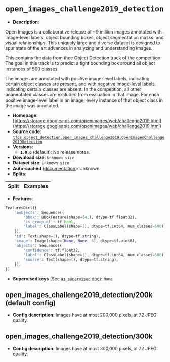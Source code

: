 <div itemscope itemtype="http://schema.org/Dataset">
  <div itemscope itemprop="includedInDataCatalog" itemtype="http://schema.org/DataCatalog">
    <meta itemprop="name" content="TensorFlow Datasets" />
  </div>

  <meta itemprop="name" content="open_images_challenge2019_detection" />
  <meta itemprop="description" content="Open Images is a collaborative release of ~9 million images annotated with&#10;image-level labels, object bounding boxes, object segmentation masks, and&#10;visual relationships. This uniquely large and diverse dataset is designed to&#10;spur state of the art advances in analyzing and understanding images.&#10;&#10;&#10;This contains the data from thee Object Detection track of the competition.&#10;The goal in this track is to predict a tight bounding box around all object&#10;instances of 500 classes.&#10;&#10;The images are annotated with positive image-level labels, indicating certain&#10;object classes are present, and with negative image-level labels, indicating&#10;certain classes are absent. In the competition, all other unannotated classes&#10;are excluded from evaluation in that image. For each positive image-level label&#10;in an image, every instance of that object class in the image was annotated.&#10;&#10;&#10;To use this dataset:&#10;&#10;```python&#10;import tensorflow_datasets as tfds&#10;&#10;ds = tfds.load(&#x27;open_images_challenge2019_detection&#x27;, split=&#x27;train&#x27;)&#10;for ex in ds.take(4):&#10;  print(ex)&#10;```&#10;&#10;See [the guide](https://www.tensorflow.org/datasets/overview) for more&#10;informations on [tensorflow_datasets](https://www.tensorflow.org/datasets).&#10;&#10;" />
  <meta itemprop="url" content="https://www.tensorflow.org/datasets/catalog/open_images_challenge2019_detection" />
  <meta itemprop="sameAs" content="https://storage.googleapis.com/openimages/web/challenge2019.html" />
  <meta itemprop="citation" content="" />
</div>

# `open_images_challenge2019_detection`

*   **Description**:

Open Images is a collaborative release of ~9 million images annotated with
image-level labels, object bounding boxes, object segmentation masks, and visual
relationships. This uniquely large and diverse dataset is designed to spur state
of the art advances in analyzing and understanding images.

This contains the data from thee Object Detection track of the competition. The
goal in this track is to predict a tight bounding box around all object
instances of 500 classes.

The images are annotated with positive image-level labels, indicating certain
object classes are present, and with negative image-level labels, indicating
certain classes are absent. In the competition, all other unannotated classes
are excluded from evaluation in that image. For each positive image-level label
in an image, every instance of that object class in the image was annotated.

*   **Homepage**:
    [https://storage.googleapis.com/openimages/web/challenge2019.html](https://storage.googleapis.com/openimages/web/challenge2019.html)
*   **Source code**:
    [`tfds.object_detection.open_images_challenge2019.OpenImagesChallenge2019Detection`](https://github.com/tensorflow/datasets/tree/master/tensorflow_datasets/object_detection/open_images_challenge2019.py)
*   **Versions**:
    *   **`1.0.0`** (default): No release notes.
*   **Download size**: `Unknown size`
*   **Dataset size**: `Unknown size`
*   **Auto-cached**
    ([documentation](https://www.tensorflow.org/datasets/performances#auto-caching)):
    Unknown
*   **Splits**:

Split | Examples
:---- | -------:

*   **Features**:

```python
FeaturesDict({
    'bobjects': Sequence({
        'bbox': BBoxFeature(shape=(4,), dtype=tf.float32),
        'is_group_of': tf.bool,
        'label': ClassLabel(shape=(), dtype=tf.int64, num_classes=500),
    }),
    'id': Text(shape=(), dtype=tf.string),
    'image': Image(shape=(None, None, 3), dtype=tf.uint8),
    'objects': Sequence({
        'confidence': tf.float32,
        'label': ClassLabel(shape=(), dtype=tf.int64, num_classes=500),
        'source': Text(shape=(), dtype=tf.string),
    }),
})
```

*   **Supervised keys** (See
    [`as_supervised` doc](https://www.tensorflow.org/datasets/api_docs/python/tfds/load#args)):
    `None`

## open_images_challenge2019_detection/200k (default config)

*   **Config description**: Images have at most 200,000 pixels, at 72 JPEG
    quality.

## open_images_challenge2019_detection/300k

*   **Config description**: Images have at most 300,000 pixels, at 72 JPEG
    quality.
